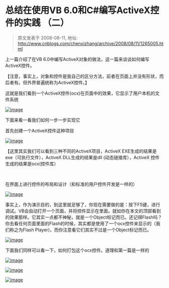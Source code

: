 # 总结在使用VB 6.0和C#编写ActiveX控件的实践 （二） 
> 原文发表于 2008-08-11, 地址: http://www.cnblogs.com/chenxizhang/archive/2008/08/11/1265005.html 


上一篇介绍了在VB 6.0中编写ActiveX对象的做法，这一篇来谈谈如何编写ActiveX控件。

 【注意，事实上，对象和控件是我自己的区分方法，前者在页面上并没有形状，而后者有。但外界普遍统称为ActiveX控件。】

 这就是我们看到一个ActiveX控件(ocx)在页面中的效果，它显示了用户本机的文件系统

 [![image](http://www.cnblogs.com/images/cnblogs_com/chenxizhang/WindowsLiveWriter/VB6.0CActiveX_9A2D/image_thumb.png)](http://www.cnblogs.com/images/cnblogs_com/chenxizhang/WindowsLiveWriter/VB6.0CActiveX_9A2D/image_2.png) 

 下面来看一看我们如何一步一步实现它

 首先创建一个ActiveX控件这种项目

 [![image](http://www.cnblogs.com/images/cnblogs_com/chenxizhang/WindowsLiveWriter/VB6.0CActiveX_9A2D/image_thumb_1.png)](http://www.cnblogs.com/images/cnblogs_com/chenxizhang/WindowsLiveWriter/VB6.0CActiveX_9A2D/image_4.png) 

 【这里其实我们可以看到三种不同的ActiveX项目，ActiveX EXE生成的结果是exe（可执行文件），ActiveX DLL生成的结果是dll (动态链接库），ActiveX 控件生成的结果是ocx(控件库）

  

 在界面上进行控件的布局和设计（和标准的用户控件开发是一样的）

 [![image](http://www.cnblogs.com/images/cnblogs_com/chenxizhang/WindowsLiveWriter/VB6.0CActiveX_9A2D/image_thumb_2.png)](http://www.cnblogs.com/images/cnblogs_com/chenxizhang/WindowsLiveWriter/VB6.0CActiveX_9A2D/image_6.png) 

 事实上，作为演示目的，到这里就足够了，你现在需要做的是：按下F5键，进行调试。VB会自动打开一个页面，并将控件显示在里面。就如你在本文的顶部看到的效果那样。它其实一点都不神秘，就是一个Object标记而已。还记得Flash吗？你去看任何页面里面的Flash的时候，其实都是使用了一个ocx控件来显示的（我们称之为Flash Player)，而你注意看它们其实不过是一个Object标记而已。

 [![image](http://www.cnblogs.com/images/cnblogs_com/chenxizhang/WindowsLiveWriter/VB6.0CActiveX_9A2D/image_thumb_3.png)](http://www.cnblogs.com/images/cnblogs_com/chenxizhang/WindowsLiveWriter/VB6.0CActiveX_9A2D/image_8.png) 

 下面我们同样可以看一下，如何打包这个ocx控件。道理和第一篇是一样的

 [![image](http://www.cnblogs.com/images/cnblogs_com/chenxizhang/WindowsLiveWriter/VB6.0CActiveX_9A2D/image_thumb_5.png)](http://www.cnblogs.com/images/cnblogs_com/chenxizhang/WindowsLiveWriter/VB6.0CActiveX_9A2D/image_12.png) 

 [![image](http://www.cnblogs.com/images/cnblogs_com/chenxizhang/WindowsLiveWriter/VB6.0CActiveX_9A2D/image_thumb_4.png)](http://www.cnblogs.com/images/cnblogs_com/chenxizhang/WindowsLiveWriter/VB6.0CActiveX_9A2D/image_10.png) 

 [![image](http://www.cnblogs.com/images/cnblogs_com/chenxizhang/WindowsLiveWriter/VB6.0CActiveX_9A2D/image_thumb_6.png)](http://www.cnblogs.com/images/cnblogs_com/chenxizhang/WindowsLiveWriter/VB6.0CActiveX_9A2D/image_14.png)

